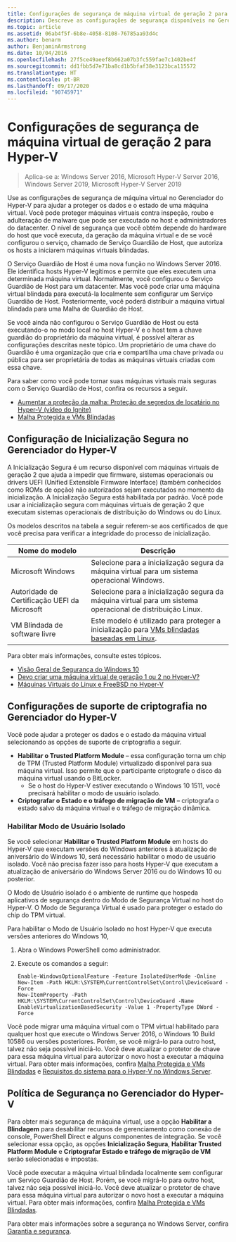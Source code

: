 ```yaml
---
title: Configurações de segurança de máquina virtual de geração 2 para Hyper-V
description: Descreve as configurações de segurança disponíveis no Gerenciador do Hyper-V para máquinas virtuais de geração 2
ms.topic: article
ms.assetid: 06ab4f5f-6b8e-4058-8108-76785aa93d4c
ms.author: benarm
author: BenjaminArmstrong
ms.date: 10/04/2016
ms.openlocfilehash: 27f5ce49aeef8b662a07b3fc559fae7c1402be4f
ms.sourcegitcommit: dd1fbb5d7e71ba8cd1b5bfaf38e3123bca115572
ms.translationtype: HT
ms.contentlocale: pt-BR
ms.lasthandoff: 09/17/2020
ms.locfileid: "90745971"
---
```

# <a name="generation-2-virtual-machine-security-settings-for-hyper-v"></a>Configurações de segurança de máquina virtual de geração 2 para Hyper-V

>Aplica-se a: Windows Server 2016, Microsoft Hyper-V Server 2016, Windows Server 2019, Microsoft Hyper-V Server 2019

Use as configurações de segurança de máquina virtual no Gerenciador do Hyper-V para ajudar a proteger os dados e o estado de uma máquina virtual. Você pode proteger máquinas virtuais contra inspeção, roubo e adulteração de malware que pode ser executado no host e administradores do datacenter. O nível de segurança que você obtém depende do hardware do host que você executa, da geração da máquina virtual e de se você configurou o serviço, chamado de Serviço Guardião de Host, que autoriza os hosts a iniciarem máquinas virtuais blindadas.

O Serviço Guardião de Host é uma nova função no Windows Server 2016. Ele identifica hosts Hyper-V legítimos e permite que eles executem uma determinada máquina virtual. Normalmente, você configurou o Serviço Guardião de Host para um datacenter. Mas você pode criar uma máquina virtual blindada para executá-la localmente sem configurar um Serviço Guardião de Host. Posteriormente, você poderá distribuir a máquina virtual blindada para uma Malha de Guardião de Host.

Se você ainda não configurou o Serviço Guardião de Host ou está executando-o no modo local no host Hyper-V e o host tem a chave guardião do proprietário da máquina virtual, é possível alterar as configurações descritas neste tópico.   Um proprietário de uma chave do Guardião é uma organização que cria e compartilha uma chave privada ou pública para ser proprietária de todas as máquinas virtuais criadas com essa chave.

Para saber como você pode tornar suas máquinas virtuais mais seguras com o Serviço Guardião de Host, confira os recursos a seguir.

- [Aumentar a proteção da malha: Proteção de segredos de locatário no Hyper-V (vídeo do Ignite)](https://go.microsoft.com/fwlink/?LinkId=746379)
- [Malha Protegida e VMs Blindadas](https://go.microsoft.com/fwlink/?LinkId=746381)

## <a name="secure-boot-setting-in-hyper-v-manager"></a>Configuração de Inicialização Segura no Gerenciador do Hyper-V

A Inicialização Segura é um recurso disponível com máquinas virtuais de geração 2 que ajuda a impedir que firmware, sistemas operacionais ou drivers UEFI (Unified Extensible Firmware Interface) (também conhecidos como ROMs de opção) não autorizados sejam executados no momento da inicialização. A Inicialização Segura está habilitada por padrão. Você pode usar a inicialização segura com máquinas virtuais de geração 2 que executam sistemas operacionais de distribuição do Windows ou do Linux.

Os modelos descritos na tabela a seguir referem-se aos certificados de que você precisa para verificar a integridade do processo de inicialização.

|Nome do modelo|Descrição|
|-----------------|---------------|
|Microsoft Windows|Selecione para a inicialização segura da máquina virtual para um sistema operacional Windows.|
|Autoridade de Certificação UEFI da Microsoft|Selecione para a inicialização segura da máquina virtual para um sistema operacional de distribuição Linux.|
|VM Blindada de software livre|Este modelo é utilizado para proteger a inicialização para [VMs blindadas baseadas em Linux](../../../security/guarded-fabric-shielded-vm/guarded-fabric-create-a-linux-shielded-vm-template.md).|

Para obter mais informações, consulte estes tópicos.

- [Visão Geral de Segurança do Windows 10](/windows/security/threat-protection/overview-of-threat-mitigations-in-windows-10)
- [Devo criar uma máquina virtual de geração 1 ou 2 no Hyper-V?](../plan/Should-I-create-a-generation-1-or-2-virtual-machine-in-Hyper-V.md)
- [Máquinas Virtuais do Linux e FreeBSD no Hyper-V](../Supported-Linux-and-FreeBSD-virtual-machines-for-Hyper-V-on-Windows.md)

## <a name="encryption-support-settings-in-hyper-v-manager"></a>Configurações de suporte de criptografia no Gerenciador do Hyper-V

Você pode ajudar a proteger os dados e o estado da máquina virtual selecionando as opções de suporte de criptografia a seguir.

- **Habilitar o Trusted Platform Module** – essa configuração torna um chip de TPM (Trusted Platform Module) virtualizado disponível para sua máquina virtual. Isso permite que o participante criptografe o disco da máquina virtual usando o BitLocker.
  - Se o host do Hyper-V estiver executando o Windows 10 1511, você precisará habilitar o modo de usuário isolado.
- **Criptografar o Estado e o tráfego de migração de VM** – criptografa o estado salvo da máquina virtual e o tráfego de migração dinâmica.

### <a name="enable-isolated-user-mode"></a>Habilitar Modo de Usuário Isolado

Se você selecionar **Habilitar o Trusted Platform Module** em hosts do Hyper-V que executam versões do Windows anteriores à atualização de aniversário do Windows 10, será necessário habilitar o modo de usuário isolado. Você não precisa fazer isso para hosts Hyper-V que executam a atualização de aniversário do Windows Server 2016 ou do Windows 10 ou posterior.

O Modo de Usuário isolado é o ambiente de runtime que hospeda aplicativos de segurança dentro do Modo de Segurança Virtual no host do Hyper-V. O Modo de Segurança Virtual é usado para proteger o estado do chip do TPM virtual.

Para habilitar o Modo de Usuário Isolado no host Hyper-V que executa versões anteriores do Windows 10,

1.  Abra o Windows PowerShell como administrador.

2.  Execute os comandos a seguir:

    ```
    Enable-WindowsOptionalFeature -Feature IsolatedUserMode -Online
    New-Item -Path HKLM:\SYSTEM\CurrentControlSet\Control\DeviceGuard -Force
    New-ItemProperty -Path HKLM:\SYSTEM\CurrentControlSet\Control\DeviceGuard -Name EnableVirtualizationBasedSecurity -Value 1 -PropertyType DWord -Force

    ```

Você pode migrar uma máquina virtual com o TPM virtual habilitado para qualquer host que execute o Windows Server 2016, o Windows 10 Build 10586 ou versões posteriores. Porém, se você migrá-lo para outro host, talvez não seja possível iniciá-lo. Você deve atualizar o protetor de chave para essa máquina virtual para autorizar o novo host a executar a máquina virtual. Para obter mais informações, confira [Malha Protegida e VMs Blindadas](https://go.microsoft.com/fwlink/?LinkId=746381) e [Requisitos do sistema para o Hyper-V no Windows Server](../System-requirements-for-Hyper-V-on-Windows.md).

## <a name="security-policy-in-hyper-v-manager"></a>Política de Segurança no Gerenciador do Hyper-V
Para obter mais segurança de máquina virtual, use a opção **Habilitar a Blindagem** para desabilitar recursos de gerenciamento como conexão de console, PowerShell Direct e alguns componentes de integração. Se você selecionar essa opção, as opções **Inicialização Segura**, **Habilitar Trusted Platform Module** e **Criptografar Estado e tráfego de migração de VM** serão selecionadas e impostas.

Você pode executar a máquina virtual blindada localmente sem configurar um Serviço Guardião de Host. Porém, se você migrá-lo para outro host, talvez não seja possível iniciá-lo. Você deve atualizar o protetor de chave para essa máquina virtual para autorizar o novo host a executar a máquina virtual. Para obter mais informações, confira [Malha Protegida e VMs Blindadas](https://go.microsoft.com/fwlink/?LinkId=746381).

Para obter mais informações sobre a segurança no Windows Server, confira [Garantia e segurança](../../../security/Security-and-Assurance.yml).